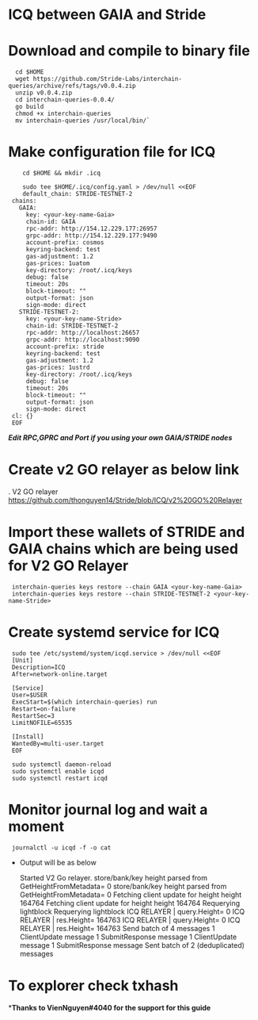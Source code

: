 #  ICQ between GAIA and Stride

# Download and compile to binary file
      cd $HOME
      wget https://github.com/Stride-Labs/interchain-queries/archive/refs/tags/v0.0.4.zip
      unzip v0.0.4.zip
      cd interchain-queries-0.0.4/
      go build
      chmod +x interchain-queries
      mv interchain-queries /usr/local/bin/`

# Make configuration file for ICQ

        cd $HOME && mkdir .icq
  
        sudo tee $HOME/.icq/config.yaml > /dev/null <<EOF
        default_chain: STRIDE-TESTNET-2
     chains:
       GAIA:
         key: <your-key-name-Gaia>
         chain-id: GAIA
         rpc-addr: http://154.12.229.177:26957
         grpc-addr: http://154.12.229.177:9490
         account-prefix: cosmos
         keyring-backend: test
         gas-adjustment: 1.2
         gas-prices: 1uatom
         key-directory: /root/.icq/keys
         debug: false
         timeout: 20s
         block-timeout: ""
         output-format: json
         sign-mode: direct
       STRIDE-TESTNET-2:
         key: <your-key-name-Stride>
         chain-id: STRIDE-TESTNET-2
         rpc-addr: http://localhost:26657
         grpc-addr: http://localhost:9090
         account-prefix: stride
         keyring-backend: test
         gas-adjustment: 1.2
         gas-prices: 1ustrd
         key-directory: /root/.icq/keys
         debug: false
         timeout: 20s
         block-timeout: ""
         output-format: json
         sign-mode: direct
     cl: {}
     EOF

***Edit RPC,GPRC and Port if you using your own GAIA/STRIDE nodes***

# Create v2 GO relayer as below link
  . V2 GO relayer https://github.com/thonguyen14/Stride/blob/ICQ/v2%20GO%20Relayer
# Import these wallets of STRIDE and GAIA chains which are being used for V2 GO Relayer

     interchain-queries keys restore --chain GAIA <your-key-name-Gaia>
     interchain-queries keys restore --chain STRIDE-TESTNET-2 <your-key-name-Stride>

# Create systemd service for ICQ

     sudo tee /etc/systemd/system/icqd.service > /dev/null <<EOF
     [Unit]
     Description=ICQ 
     After=network-online.target

     [Service]
     User=$USER
     ExecStart=$(which interchain-queries) run
     Restart=on-failure
     RestartSec=3
     LimitNOFILE=65535

     [Install]
     WantedBy=multi-user.target
     EOF

     sudo systemctl daemon-reload
     sudo systemctl enable icqd
     sudo systemctl restart icqd

# Monitor journal log and wait a moment

     journalctl -u icqd -f -o cat

- Output will be as below

     Started V2 Go relayer.
     store/bank/key
     height parsed from GetHeightFromMetadata= 0
     store/bank/key
     height parsed from GetHeightFromMetadata= 0
     Fetching client update for height height 164764
     Fetching client update for height height 164764
     Requerying lightblock
     Requerying lightblock
     ICQ RELAYER | query.Height= 0
     ICQ RELAYER | res.Height= 164763
     ICQ RELAYER | query.Height= 0
     ICQ RELAYER | res.Height= 164763
     Send batch of 4 messages
     1 ClientUpdate message
     1 SubmitResponse message
     1 ClientUpdate message
     1 SubmitResponse message
     Sent batch of 2 (deduplicated) messages
# To explorer check txhash 

*****Thanks to VienNguyen#4040 for the support for this guide****


